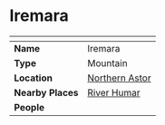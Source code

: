 # Iremara

| []() | |
| --- | --- |
| **Name** | Iremara |
| **Type** | Mountain |
| **Location** | [Northern Astor](../regions/northern-astor.md) |
| **Nearby Places** | [River Humar](../rivers-lakes/river-humar.md) |
| **People** | |
